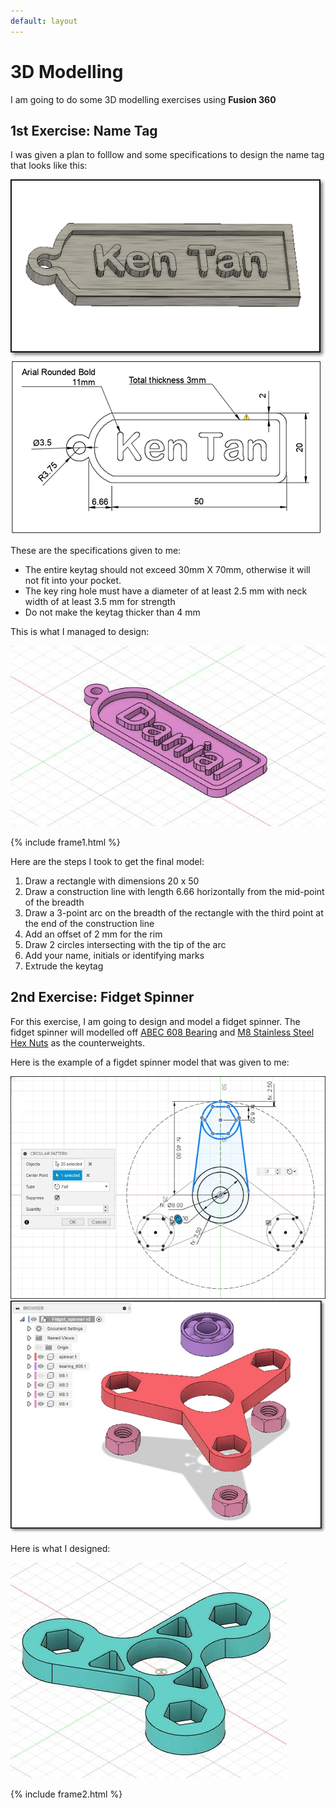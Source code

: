 ```yaml
---
default: layout
---
```


# 3D Modelling

I am going to do some 3D modelling exercises using <strong>Fusion 360</strong>

## 1st Exercise: Name Tag

I was given a plan to folllow and some specifications to design the name tag that looks like this:

![](images/a8/m0.jpg)
![](images/a8/m1.jpg)

These are the specifications given to me:

* The entire keytag should not exceed 30mm X 70mm, otherwise it will not fit into your pocket.
* The key ring hole must have a diameter of at least 2.5 mm with neck width of at least 3.5 mm for strength
* Do not make the keytag thicker than 4 mm

This is what I managed to design:

![](images/a8/m2.jpg)

{% include frame1.html %}

Here are the steps I took to get the final model:

1. Draw a rectangle with dimensions 20 x 50
2. Draw a construction line with length 6.66 horizontally from the mid-point of the breadth 
3. Draw a 3-point arc on the breadth of the rectangle with the third point at the end of the construction line
4. Add an offset of 2 mm for the rim
5. Draw 2 circles intersecting with the tip of the arc
6. Add your name, initials or identifying marks
7. Extrude the keytag 

## 2nd Exercise: Fidget Spinner 

For this exercise, I am going to design and model a fidget spinner. The fidget spinner will modelled off [ABEC 608 Bearing](https://www.skf.com/us/products/rolling-bearings/ball-bearings/deep-groove-ball-bearings/productid-608-Z) and [M8 Stainless Steel Hex Nuts](https://www.westfieldfasteners.co.uk/Metric-Nuts/Hex-Nut-M8-A2-Stainless.html) as the counterweights.

Here is the example of a figdet spinner model that was given to me:

![](images/a8/m3.jpg)
![](images/a8/m4.jpg)

Here is what I designed:

![](images/a8/m5.jpg)

{% include frame2.html %}

